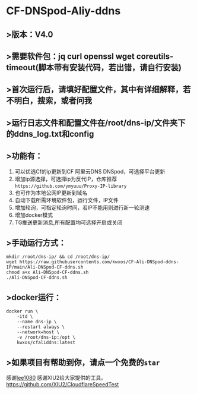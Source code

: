 # CF-DNSpod-Aliy-ddns
## >版本：V4.0
## >需要软件包：jq curl openssl wget coreutils-timeout(脚本带有安装代码，若出错，请自行安装)
## >首次运行后，请填好配置文件，其中有详细解释，若不明白，搜索，或者问我
## >运行日志文件和配置文件在/root/dns-ip/文件夹下的ddns_log.txt和config
## >功能有：
1. 可以优选Cf的ip更新到CF  阿里云DNS  DNSpod，可选择平台更新
2. 增加ip源选择，可选择ip为反代IP，仓库推荐
   `https://github.com/ymyuuu/Proxy-IP-library`
3. 也可作为本地公网IP更新到域名
4. 自动下载所需环境软件包，运行文件，IP文件
5. 增加轮询，可指定轮询时间，若IP不能用则进行新一轮测速
6. 增加docker模式
7. TG推送更新消息,所有配置均可选择开启或关闭
## >手动运行方式：
```
mkdir /root/dns-ip/ && cd /root/dns-ip/
wget https://raw.githubusercontents.com/kwxos/CF-Ali-DNSpod-ddns-IP/main/Ali-DNSpod-CF-ddns.sh
chmod a+x Ali-DNSpod-CF-ddns.sh
./Ali-DNSpod-CF-ddns.sh
```
## >docker运行：
```
docker run \
    -itd \
    --name dns-ip \
    --restart always \
    --network=host \
    -v /root/dns-ip:/opt \
    kwxos/cfaliddns:latest
```
## >如果项目有帮助到你，请点一个免费的`star`
感谢[lee1080](https://github.com/lee1080)
感谢XIU2给大家提供的工具。 https://github.com/XIU2/CloudflareSpeedTest
